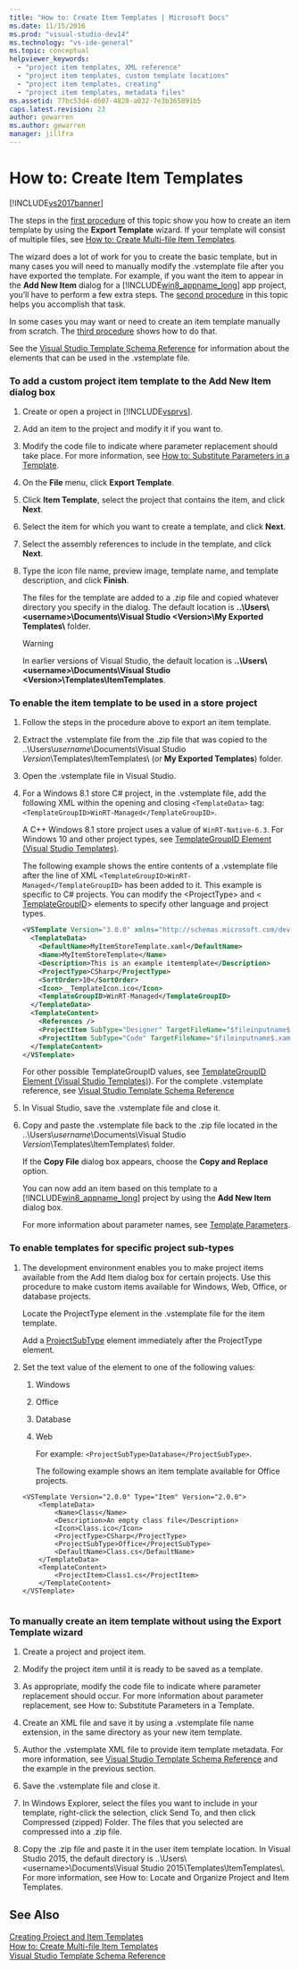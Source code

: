 ```yaml
---
title: "How to: Create Item Templates | Microsoft Docs"
ms.date: 11/15/2016
ms.prod: "visual-studio-dev14"
ms.technology: "vs-ide-general"
ms.topic: conceptual
helpviewer_keywords: 
  - "project item templates, XML reference"
  - "project item templates, custom template locations"
  - "project item templates, creating"
  - "project item templates, metadata files"
ms.assetid: 77bc53d4-d607-4820-a032-7e3b365891b5
caps.latest.revision: 23
author: gewarren
ms.author: gewarren
manager: jillfra
---
```

# How to: Create Item Templates
[!INCLUDE[vs2017banner](../includes/vs2017banner.md)]

The steps in the [first procedure](#to-add-a-custom-project-item-template-to-the-add-new-item-dialog-box) of this topic show you how to create an item template by using the **Export Template** wizard. If your template will consist of multiple files, see [How to: Create Multi-file Item Templates](../ide/how-to-create-multi-file-item-templates.md).  
  
 The wizard does a lot of work for you to create the basic template, but in many cases you will need to manually modify the .vstemplate file after you have exported the template. For example, if you want the item to appear in the **Add New Item** dialog for a [!INCLUDE[win8_appname_long](../includes/win8-appname-long-md.md)] app project, you’ll have to perform a few extra steps. The [second procedure](#to-enable-the-item-template-to-be-used-in-a-store-project) in this topic helps you accomplish that task.  
 
 In some cases you may want or need to create an item template manually from scratch. The [third procedure](#to-enable-templates-for-specific-project-sub-types) shows how to do that.  
  
 See the [Visual Studio Template Schema Reference](../extensibility/visual-studio-template-schema-reference.md) for information about the elements that can be used in the .vstemplate file.  
  
### To add a custom project item template to the Add New Item dialog box  
  
1. Create or open a project in [!INCLUDE[vsprvs](../includes/vsprvs-md.md)].  
  
2. Add an item to the project and modify it if you want to.  
  
3. Modify the code file to indicate where parameter replacement should take place. For more information, see [How to: Substitute Parameters in a Template](../ide/how-to-substitute-parameters-in-a-template.md).  
  
4. On the **File** menu, click **Export Template**.  
  
5. Click **Item Template**, select the project that contains the item, and click **Next**.  
  
6. Select the item for which you want to create a template, and click **Next**.  
  
7. Select the assembly references to include in the template, and click **Next**.  
  
8. Type the icon file name, preview image, template name, and template description, and click **Finish**.  
  
     The files for the template are added to a .zip file and copied whatever directory you specify in the dialog. The default location is **..\Users\\<username\>\Documents\Visual Studio \<Version>\My Exported Templates\\** folder.  
  
    > [!WARNING]
    >  In earlier versions of Visual Studio, the default location is **..\Users\\<username\>\Documents\Visual Studio \<Version>\Templates\ItemTemplates**.  
  
### To enable the item template to be used in a store project  
  
1. Follow the steps in the procedure above to export an item template.  
  
2. Extract the .vstemplate file from the .zip file that was copied to the ..\Users\\*username*\Documents\Visual Studio *Version*\Templates\ItemTemplates\ (or **My Exported Templates**) folder.  
  
3. Open the .vstemplate file in Visual Studio.  
  
4. For a Windows 8.1 store C# project, in the .vstemplate file, add the following XML within the opening and closing `<TemplateData>` tag: `<TemplateGroupID>WinRT-Managed</TemplateGroupID>`.  
  
    A C++ Windows 8.1 store project uses a value of `WinRT-Native-6.3`. For Windows 10 and other project types, see [TemplateGroupID Element (Visual Studio Templates)](../extensibility/templategroupid-element-visual-studio-templates.md).  
  
    The following example shows the entire contents of a .vstemplate file after the line of XML `<TemplateGroupID>WinRT-Managed</TemplateGroupID>` has been added to it. This example is specific to C# projects. You can modify the \<ProjectType> and \< [TemplateGroupID](../extensibility/templategroupid-element-visual-studio-templates.md)> elements to specify other language and project types.  
  
   ```xml  
   <VSTemplate Version="3.0.0" xmlns="http://schemas.microsoft.com/developer/vstemplate/2005" Type="Item">  
     <TemplateData>  
       <DefaultName>MyItemStoreTemplate.xaml</DefaultName>  
       <Name>MyItemStoreTemplate</Name>  
       <Description>This is an example itemtemplate</Description>  
       <ProjectType>CSharp</ProjectType>  
       <SortOrder>10</SortOrder>  
       <Icon>__TemplateIcon.ico</Icon>  
       <TemplateGroupID>WinRT-Managed</TemplateGroupID>  
     </TemplateData>  
     <TemplateContent>  
       <References />  
       <ProjectItem SubType="Designer" TargetFileName="$fileinputname$.xaml" ReplaceParameters="true">MyItemTemplate.xaml</ProjectItem>  
       <ProjectItem SubType="Code" TargetFileName="$fileinputname$.xaml.cs" ReplaceParameters="true">MyItemTemplate.xaml.cs</ProjectItem>  
     </TemplateContent>  
   </VSTemplate>  
   ```  
  
    For other possible TemplateGroupID values, see [TemplateGroupID Element (Visual Studio Templates)](../extensibility/templategroupid-element-visual-studio-templates.md)). For the complete .vstemplate reference, see [Visual Studio Template Schema Reference](../extensibility/visual-studio-template-schema-reference.md)  
  
5. In Visual Studio, save the .vstemplate file and close it.  
  
6. Copy and paste the .vstemplate file back to the .zip file located in the ..\Users\\*username*\Documents\Visual Studio *Version*\Templates\ItemTemplates\ folder.  
  
    If the **Copy File** dialog box appears, choose the **Copy and Replace** option.  
  
   You can now add an item based on this template to a [!INCLUDE[win8_appname_long](../includes/win8-appname-long-md.md)] project by using the **Add New Item** dialog box.  
  
   For more information about parameter names, see [Template Parameters](../ide/template-parameters.md).  
  
### To enable templates for specific project sub-types  
  
1. The development environment enables you to make project items available from the Add Item dialog box for certain projects. Use this procedure to make custom items available for Windows, Web, Office, or database projects.  
  
    Locate the ProjectType element in the .vstemplate file for the item template.  
  
    Add a [ProjectSubType](../extensibility/projectsubtype-element-visual-studio-templates.md) element immediately after the ProjectType element.  
  
2. Set the text value of the element to one of the following values:  
  
   1. Windows  
  
   2. Office  
  
   3. Database  
  
   4. Web  
  
      For example: `<ProjectSubType>Database</ProjectSubType>`.  
  
      The following example shows an item template available for Office projects.  
  
   ```  
   <VSTemplate Version="2.0.0" Type="Item" Version="2.0.0">  
       <TemplateData>  
           <Name>Class</Name>  
           <Description>An empty class file</Description>  
           <Icon>Class.ico</Icon>  
           <ProjectType>CSharp</ProjectType>  
           <ProjectSubType>Office</ProjectSubType>  
           <DefaultName>Class.cs</DefaultName>  
       </TemplateData>  
       <TemplateContent>  
           <ProjectItem>Class1.cs</ProjectItem>  
       </TemplateContent>  
   </VSTemplate>  
  
   ```  
  
### To manually create an item template without using the Export Template wizard  
  
1. Create a project and project item.  
  
2. Modify the project item until it is ready to be saved as a template.  
  
3. As appropriate, modify the code file to indicate where parameter replacement should occur. For more information about parameter replacement, see How to: Substitute Parameters in a Template.  
  
4. Create an XML file and save it by using a .vstemplate file name extension, in the same directory as your new item template.  
  
5. Author the .vstemplate XML file to provide item template metadata. For more information, see [Visual Studio Template Schema Reference](../extensibility/visual-studio-template-schema-reference.md) and the example in the previous section.  
  
6. Save the .vstemplate file and close it.  
  
7. In Windows Explorer, select the files you want to include in your template, right-click the selection, click Send To, and then click Compressed (zipped) Folder. The files that you selected are compressed into a .zip file.  
  
8. Copy the .zip file and paste it in the user item template location. In Visual Studio 2015, the default directory is ..\Users\\<username\>\Documents\Visual Studio 2015\Templates\ItemTemplates\\. For more information, see How to: Locate and Organize Project and Item Templates.  
  
## See Also  
 [Creating Project and Item Templates](../ide/creating-project-and-item-templates.md)   
 [How to: Create Multi-file Item Templates](../ide/how-to-create-multi-file-item-templates.md)   
 [Visual Studio Template Schema Reference](../extensibility/visual-studio-template-schema-reference.md)
